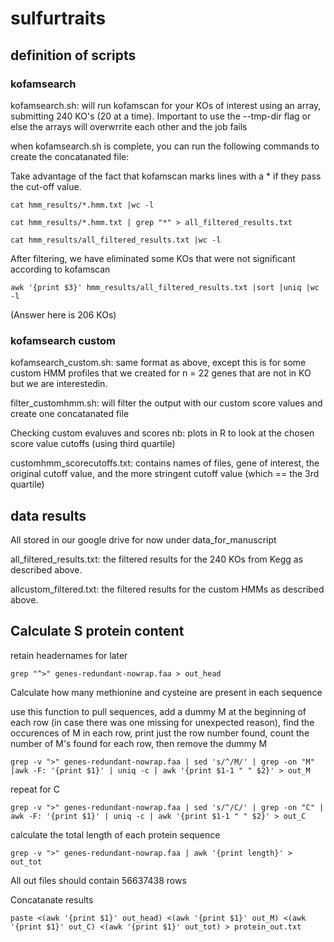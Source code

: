 # sulfurtraits

## definition of scripts

### kofamsearch
kofamsearch.sh: will run kofamscan for your KOs of interest using an array, submitting 240 KO's (20 at a time). Important to use the --tmp-dir flag or else the arrays will overwrrite each other and the job fails

when kofamsearch.sh is complete, you can run the following commands to create the concatanated file:

Take advantage of the fact that kofamscan marks lines with a * if they pass the cut-off value.
```
cat hmm_results/*.hmm.txt |wc -l

cat hmm_results/*.hmm.txt | grep "*" > all_filtered_results.txt

cat hmm_results/all_filtered_results.txt |wc -l
```

After filtering, we have eliminated some KOs that were not significant according to kofamscan
```
awk '{print $3}' hmm_results/all_filtered_results.txt |sort |uniq |wc -l
```
(Answer here is 206 KOs)
### kofamsearch custom
kofamsearch_custom.sh: same format as above, except this is for some custom HMM profiles that we created for n = 22 genes that are not in KO but we are interestedin.

filter_customhmm.sh: will filter the output with our custom score values and create one concatanated file

Checking custom evaluves and scores nb: plots in R to look at the chosen score value cutoffs (using third quartile)

customhmm_scorecutoffs.txt: contains names of files, gene of interest, the original cutoff value, and the more stringent cutoff value (which == the 3rd quartile)

## data results
All stored in our google drive for now under data_for_manuscript

all_filtered_results.txt: the filtered results for the 240 KOs from Kegg as described above.

allcustom_filtered.txt: the filtered results for the custom HMMs as described above.



## Calculate S protein content

retain headernames for later

`grep "^>" genes-redundant-nowrap.faa > out_head`

Calculate how many methionine and cysteine are present in each sequence

use this function to pull sequences, add a dummy M at the beginning of each row (in case there was one missing for unexpected reason), find the occurences of M in each row, print just the row number found, count the number of M's found for each row, then remove the dummy M

`grep -v ">" genes-redundant-nowrap.faa | sed 's/^/M/' | grep -on "M" |awk -F: '{print $1}' | uniq -c | awk '{print $1-1 " " $2}' > out_M`

repeat for C

`grep -v ">" genes-redundant-nowrap.faa | sed 's/^/C/' | grep -on "C" | awk -F: '{print $1}' | uniq -c | awk '{print $1-1 " " $2}' > out_C`

calculate the total length of each protein sequence

`grep -v ">" genes-redundant-nowrap.faa | awk '{print length}' > out_tot`

All out files should contain 56637438 rows

Concatanate results

`paste <(awk '{print $1}' out_head) <(awk '{print $1}' out_M) <(awk '{print $1}' out_C) <(awk '{print $1}' out_tot) > protein_out.txt`


